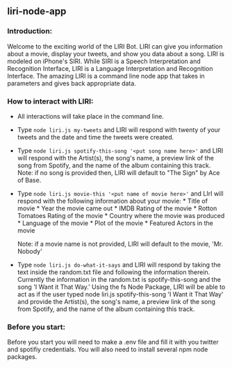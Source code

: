 ## liri-node-app

### Introduction:
Welcome to the exciting world of the LIRI Bot. LIRI can give you information about a movie, display your tweets, and show you data about a song. LIRI is modeled on iPhone's SIRI. While SIRI is a Speech Interpretation and Recognition Interface, LIRI is a Language Interpretation and Recognition Interface. The amazing LIRI is a command line node app that takes in parameters and gives back appropriate data.

### How to interact with LIRI:
* All interactions will take place in the command line.
* Type `node liri.js my-tweets` and LIRI will respond with twenty of your tweets and the date and time the tweets were created.
* Type `node liri.js spotify-this-song '<put song name here>'` and LIRI will respond with the Artist(s), the song's name, a preview link of the song from Spotify, and the name of the album containing this track. Note: if no song is provided then, LIRI will default to "The Sign" by Ace of Base.
* Type `node liri.js movie-this '<put name of movie here>'` and LIrI will respond with the following information about your movie: 
        * Title of movie
        * Year the movie came out
        * IMDB Rating of the movie
        * Rotton Tomatoes Rating of the movie
        * Country where the movie was produced
        * Language of the movie
        * Plot of the movie
        * Featured Actors in the movie

    Note: if a movie name is not provided, LIRI will default to the movie, 'Mr. Nobody'
* Type `node liri.js do-what-it-says` and LIRI will respond by taking the text inside the random.txt file and following the information therein. Currently the information in the random.txt is spotify-this-song and the song 'I Want it That Way.'  Using the fs Node Package, LIRI will be able to act as if the user typed node liri.js spotify-this-song 'I Want it That Way' and provide the Artist(s), the song's name, a preview link of the song from Spotify, and the name of the album containing this track.

### Before you start:
Before you start you will need to make a .env file and fill it with you twitter and spotifiy credentials. You will also need to install several npm node packages.


